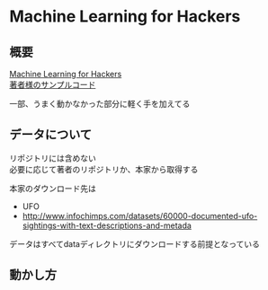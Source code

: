 # Machine Learning for Hackers
## 概要
[Machine Learning for Hackers](http://www.amazon.co.jp/dp/4873115949)  
[著者様のサンプルコード](https://github.com/johnmyleswhite/ML_for_Hackers)  

一部、うまく動かなかった部分に軽く手を加えてる  

## データについて
リポジトリには含めない  
必要に応じて著者のリポジトリか、本家から取得する

本家のダウンロード先は
* UFO
 * http://www.infochimps.com/datasets/60000-documented-ufo-sightings-with-text-descriptions-and-metada

データはすべてdataディレクトリにダウンロードする前提となっている

## 動かし方

